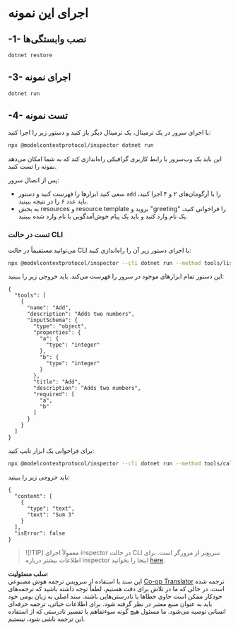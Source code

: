 <!--
CO_OP_TRANSLATOR_METADATA:
{
  "original_hash": "07863f50601f395c3bdfce30f555f11a",
  "translation_date": "2025-07-13T17:47:09+00:00",
  "source_file": "03-GettingStarted/01-first-server/solution/dotnet/README.md",
  "language_code": "fa"
}
-->
# اجرای این نمونه

## -1- نصب وابستگی‌ها

```bash
dotnet restore
```

## -3- اجرای نمونه


```bash
dotnet run
```

## -4- تست نمونه

با اجرای سرور در یک ترمینال، یک ترمینال دیگر باز کنید و دستور زیر را اجرا کنید:

```bash
npx @modelcontextprotocol/inspector dotnet run
```

این باید یک وب‌سرور با رابط کاربری گرافیکی راه‌اندازی کند که به شما امکان می‌دهد نمونه را تست کنید.

پس از اتصال سرور:

- سعی کنید ابزارها را فهرست کنید و دستور `add` را با آرگومان‌های ۲ و ۴ اجرا کنید، باید عدد ۶ را در نتیجه ببینید.
- به بخش resources و resource template بروید و "greeting" را فراخوانی کنید، یک نام وارد کنید و باید یک پیام خوش‌آمدگویی با نام وارد شده ببینید.

### تست در حالت CLI

می‌توانید مستقیماً در حالت CLI با اجرای دستور زیر آن را راه‌اندازی کنید:

```bash
npx @modelcontextprotocol/inspector --cli dotnet run --method tools/list
```

این دستور تمام ابزارهای موجود در سرور را فهرست می‌کند. باید خروجی زیر را ببینید:

```text
{
  "tools": [
    {
      "name": "Add",
      "description": "Adds two numbers",
      "inputSchema": {
        "type": "object",
        "properties": {
          "a": {
            "type": "integer"
          },
          "b": {
            "type": "integer"
          }
        },
        "title": "Add",
        "description": "Adds two numbers",
        "required": [
          "a",
          "b"
        ]
      }
    }
  ]
}
```

برای فراخوانی یک ابزار تایپ کنید:

```bash
npx @modelcontextprotocol/inspector --cli dotnet run --method tools/call --tool-name Add --tool-arg a=1 --tool-arg b=2
```

باید خروجی زیر را ببینید:

```text
{
  "content": [
    {
      "type": "text",
      "text": "Sum 3"
    }
  ],
  "isError": false
}
```

> ![!TIP]
> معمولاً اجرای inspector در حالت CLI سریع‌تر از مرورگر است.
> برای اطلاعات بیشتر درباره inspector اینجا را بخوانید [here](https://github.com/modelcontextprotocol/inspector).

**سلب مسئولیت**:  
این سند با استفاده از سرویس ترجمه هوش مصنوعی [Co-op Translator](https://github.com/Azure/co-op-translator) ترجمه شده است. در حالی که ما در تلاش برای دقت هستیم، لطفاً توجه داشته باشید که ترجمه‌های خودکار ممکن است حاوی خطاها یا نادرستی‌هایی باشند. سند اصلی به زبان بومی خود باید به عنوان منبع معتبر در نظر گرفته شود. برای اطلاعات حیاتی، ترجمه حرفه‌ای انسانی توصیه می‌شود. ما مسئول هیچ گونه سوءتفاهم یا تفسیر نادرستی که از استفاده این ترجمه ناشی شود، نیستیم.